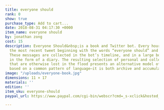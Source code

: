 ```yaml
---
title: everyone should
rank: 0
show: true
purchase_type: Add to cart...
date: 2018-08-31 04:17:30 +0000
item_name: everyone should
by: jonathan zong
cost: 15
description: Everyone Should&nbsp;is a book and Twitter bot. Every hour, the bot finds
  the most recent tweet beginning with the words “everyone should” and retweets it.
  These messages are collected in the bot’s timeline, and in a large book designed
  in the form of a diary. The resulting selection of personal and collective moments
  that are otherwise lost in the flood presents an alternative model of online attention
  based on a common pattern of language—it is both archive and accumulation.
image: "/uploads/everyone-book.jpg"
dimensions: 11 × 17
materials: ''
edition: ''
item_sku: everyone-should
paypal_url: https://www.paypal.com/cgi-bin/webscr?cmd=_s-xclick&hosted_button_id=FW6E7CBAMKYY8

---
```

